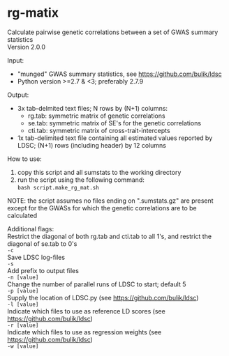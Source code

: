 # rg-matix
Calculate pairwise genetic correlations between a set of GWAS summary statistics  
Version 2.0.0  

Input:  
  - "munged" GWAS summary statistics, see https://github.com/bulik/ldsc  
  - Python version >=2.7 & <3; preferably 2.7.9  

Output:  
- 3x tab-delmited text files; N rows by (N+1) columns:  
  - rg.tab:  symmetric matrix of genetic correlations  
  - se.tab:  symmetric matrix of SE's for the genetic correlations  
  - cti.tab: symmetric matrix of cross-trait-intercepts  
- 1x tab-delimited text file containing all estimated values reported by LDSC; (N+1) rows (including header) by 12 columns  

How to use:  
 1. copy this script and all sumstats to the working directory  
 2. run the script using the following command:  
 ```bash script.make_rg_mat.sh```  

NOTE: the script assumes no files ending on ".sumstats.gz" are present except for the GWASs for which the genetic correlations are to be calculated

Additional flags:  
Restrict the diagonal of both rg.tab and cti.tab to all 1's, and restrict the diagonal of se.tab to 0's  
```-c```  
Save LDSC log-files  
```-s```  
Add prefix to output files  
```-n [value]```  
Change the number of parallel runs of LDSC to start; default 5  
```-p [value]```  
Supply the location of LDSC.py (see https://github.com/bulik/ldsc)  
```-l [value]```  
Indicate which files to use as reference LD scores (see https://github.com/bulik/ldsc)  
```-r [value]```  
Indicate which files to use as regression weights (see https://github.com/bulik/ldsc)  
```-w [value]```
